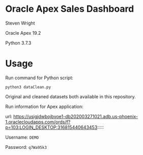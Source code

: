 # Oracle Apex Sales Dashboard
Steven Wright

Oracle Apex 19.2

Python 3.7.3

# Usage
Run command for Python script:

```
python3 dataClean.py
```

Original and cleaned datasets both available in this repository.

Run information for Apex application:

url:  https://usigjdwbojbvoe1-db202003271021.adb.us-phoenix-1.oraclecloudapps.com/ords/f?p=103:LOGIN_DESKTOP:316815440643453::::: 

Username: ``` DEMO ```

Password: ``` q7Wa95k3 ```
